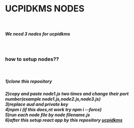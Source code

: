 <h1>UCPIDKMS NODES</h1><br>
<h5>We need 3 nodes for ucpidkms</h5></br>
<h3>how to setup nodes??</h3></br>
<h5>1)clone this repository</h5>
<h5>2)copy and paste node1.js two times and change their port number(example node1.js,node2.js,node3.js) </br>
3)replace aud and private key</br>
4)npm i (if this does,nt work try npm i --force)</br>
5)run each node file by node filename.js</br>
6)after this setup react app by this repository <a href="https://github.com/ucpi/ucpikms-v1">ucpidkms</a></br>
</h5>
